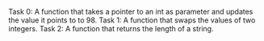 Task 0: A function that takes a pointer to an int as parameter and updates the value it points to to 98.
Task 1: A function that swaps the values of two integers.
Task 2: A function that returns the length of a string.


